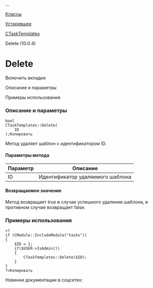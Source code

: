 ...

[Классы](/api_help/tasks/classes/index.php)

[Устаревшее](/api_help/tasks/classes/deprecated/index.php)

[CTaskTemplates](/api_help/tasks/classes/deprecated/ctasktemplates/index.php)

Delete (10.0.4)

Delete
======

Включить вкладки

Описание и параметры

Примеры использования

### Описание и параметры

```
bool
CTaskTemplates::Delete(
	ID
);Копировать
```

Метод удаляет шаблон с идентификатором ID.

#### Параметры метода

| Параметр | Описание |
| --- | --- |
| ID | Идентификатор удаляемого шаблона |

#### Возвращаемое значение

Метод возвращает *true* в случае успешного удаления шаблона, в противном случае возвращает false.

### Примеры использования

```
<?
if (CModule::IncludeModule("tasks"))
{
	$ID = 1;
	if($USER->IsAdmin())
	{
		CTaskTemplates::Delete($ID);
	}
}
?>Копировать
```

Новинки документации в соцсетях: